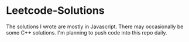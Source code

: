 # Leetcode-Solutions

The solutions I wrote are mostly in Javascript. There may occasionally be some C++ solutions. I'm planning to push code into this repo daily.